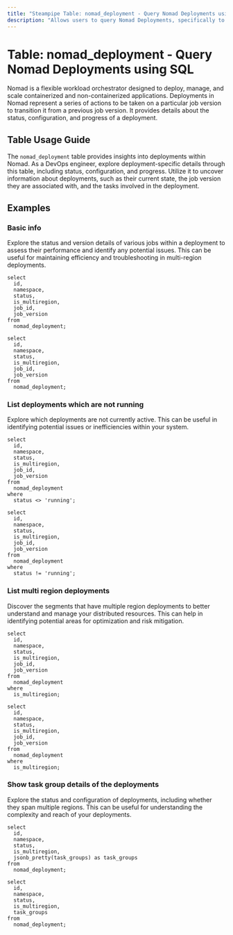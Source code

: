 ```yaml
---
title: "Steampipe Table: nomad_deployment - Query Nomad Deployments using SQL"
description: "Allows users to query Nomad Deployments, specifically to obtain information about the status, configuration, and progress of deployments."
---
```


# Table: nomad_deployment - Query Nomad Deployments using SQL

Nomad is a flexible workload orchestrator designed to deploy, manage, and scale containerized and non-containerized applications. Deployments in Nomad represent a series of actions to be taken on a particular job version to transition it from a previous job version. It provides details about the status, configuration, and progress of a deployment.

## Table Usage Guide

The `nomad_deployment` table provides insights into deployments within Nomad. As a DevOps engineer, explore deployment-specific details through this table, including status, configuration, and progress. Utilize it to uncover information about deployments, such as their current state, the job version they are associated with, and the tasks involved in the deployment.

## Examples

### Basic info
Explore the status and version details of various jobs within a deployment to assess their performance and identify any potential issues. This can be useful for maintaining efficiency and troubleshooting in multi-region deployments.

```sql+postgres
select
  id,
  namespace,
  status,
  is_multiregion,
  job_id,
  job_version
from
  nomad_deployment;
```

```sql+sqlite
select
  id,
  namespace,
  status,
  is_multiregion,
  job_id,
  job_version
from
  nomad_deployment;
```

### List deployments which are not running
Explore which deployments are not currently active. This can be useful in identifying potential issues or inefficiencies within your system.

```sql+postgres
select
  id,
  namespace,
  status,
  is_multiregion,
  job_id,
  job_version
from
  nomad_deployment
where
  status <> 'running';
```

```sql+sqlite
select
  id,
  namespace,
  status,
  is_multiregion,
  job_id,
  job_version
from
  nomad_deployment
where
  status != 'running';
```

### List multi region deployments
Discover the segments that have multiple region deployments to better understand and manage your distributed resources. This can help in identifying potential areas for optimization and risk mitigation.

```sql+postgres
select
  id,
  namespace,
  status,
  is_multiregion,
  job_id,
  job_version
from
  nomad_deployment
where
  is_multiregion;
```

```sql+sqlite
select
  id,
  namespace,
  status,
  is_multiregion,
  job_id,
  job_version
from
  nomad_deployment
where
  is_multiregion;
```

### Show task group details of the deployments
Explore the status and configuration of deployments, including whether they span multiple regions. This can be useful for understanding the complexity and reach of your deployments.

```sql+postgres
select
  id,
  namespace,
  status,
  is_multiregion,
  jsonb_pretty(task_groups) as task_groups
from
  nomad_deployment;
```

```sql+sqlite
select
  id,
  namespace,
  status,
  is_multiregion,
  task_groups
from
  nomad_deployment;
```